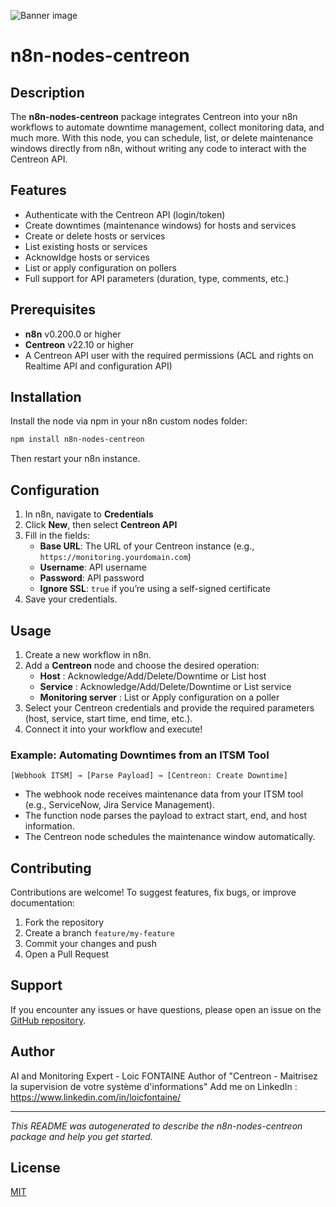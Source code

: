 ![Banner image](https://user-images.githubusercontent.com/10284570/173569848-c624317f-42b1-45a6-ab09-f0ea3c247648.png)

# n8n-nodes-centreon

## Description

The **n8n-nodes-centreon** package integrates Centreon into your n8n workflows to automate downtime management, collect monitoring data, and much more. With this node, you can schedule, list, or delete maintenance windows directly from n8n, without writing any code to interact with the Centreon API.

## Features

- Authenticate with the Centreon API (login/token)
- Create downtimes (maintenance windows) for hosts and services
- Create or delete hosts or services
- List existing hosts or services
- Acknowldge hosts or services
- List or apply configuration on pollers
- Full support for API parameters (duration, type, comments, etc.)

## Prerequisites

- **n8n** v0.200.0 or higher
- **Centreon** v22.10 or higher
- A Centreon API user with the required permissions (ACL and rights on Realtime API and configuration API)

## Installation

Install the node via npm in your n8n custom nodes folder:

```bash
npm install n8n-nodes-centreon
```

Then restart your n8n instance.

## Configuration

1. In n8n, navigate to **Credentials**
2. Click **New**, then select **Centreon API**
3. Fill in the fields:
   - **Base URL**: The URL of your Centreon instance (e.g., `https://monitoring.yourdomain.com`)
   - **Username**: API username
   - **Password**: API password
   - **Ignore SSL**: `true` if you’re using a self-signed certificate
4. Save your credentials.

## Usage

1. Create a new workflow in n8n.
2. Add a **Centreon** node and choose the desired operation:
   - **Host** : Acknowledge/Add/Delete/Downtime or List host
   - **Service** :  Acknowledge/Add/Delete/Downtime or List service
   - **Monitoring server** : List or Apply configuration on a poller
3. Select your Centreon credentials and provide the required parameters (host, service, start time, end time, etc.).
4. Connect it into your workflow and execute!

### Example: Automating Downtimes from an ITSM Tool

```plaintext
[Webhook ITSM] → [Parse Payload] → [Centreon: Create Downtime]
```

- The webhook node receives maintenance data from your ITSM tool (e.g., ServiceNow, Jira Service Management).
- The function node parses the payload to extract start, end, and host information.
- The Centreon node schedules the maintenance window automatically.

## Contributing

Contributions are welcome! To suggest features, fix bugs, or improve documentation:

1. Fork the repository
2. Create a branch `feature/my-feature`
3. Commit your changes and push
4. Open a Pull Request

## Support

If you encounter any issues or have questions, please open an issue on the [GitHub repository](https://github.com/lfinmauritius/n8n-nodes-centreon/).

## Author

AI and Monitoring Expert - Loic FONTAINE
Author of "Centreon - Maitrisez la supervision de votre système d'informations"
Add me on LinkedIn : https://www.linkedin.com/in/loicfontaine/

---

*This README was autogenerated to describe the n8n-nodes-centreon package and help you get started.*

## License

[MIT](https://github.com/n8n-io/n8n-nodes-starter/blob/master/LICENSE.md)

